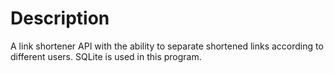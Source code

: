 # Description
A link shortener API with the ability to separate shortened links according to different users. SQLite is used in this program.